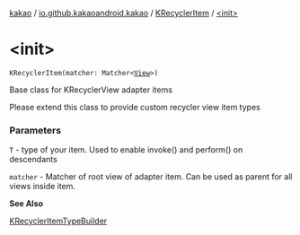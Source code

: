 [kakao](../../index.md) / [io.github.kakaoandroid.kakao](../index.md) / [KRecyclerItem](index.md) / [&lt;init&gt;](./-init-.md)

# &lt;init&gt;

`KRecyclerItem(matcher: Matcher<`[`View`](https://developer.android.com/reference/android/view/View.html)`>)`

Base class for KRecyclerView adapter items

Please extend this class to provide custom recycler view item types

### Parameters

`T` - type of your item. Used to enable invoke() and perform() on descendants

`matcher` - Matcher of root view of adapter item. Can be used as parent for all views inside item.

**See Also**

[KRecyclerItemTypeBuilder](../-k-recycler-item-type-builder/index.md)

